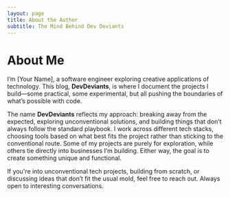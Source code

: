 ```yaml
---
layout: page
title: About the Author
subtitle: The Mind Behind Dev Deviants
---
```


# About Me

I’m [Your Name], a software engineer exploring creative applications of technology. This blog, **DevDeviants**, is where I document the projects I build—some practical, some experimental, but all pushing the boundaries of what’s possible with code.

The name **DevDeviants** reflects my approach: breaking away from the expected, exploring unconventional solutions, and building things that don’t always follow the standard playbook. I work across different tech stacks, choosing tools based on what best fits the project rather than sticking to the conventional route. Some of my projects are purely for exploration, while others tie directly into businesses I’m building. Either way, the goal is to create something unique and functional.

If you're into unconventional tech projects, building from scratch, or discussing ideas that don’t fit the usual mold, feel free to reach out. Always open to interesting conversations.
